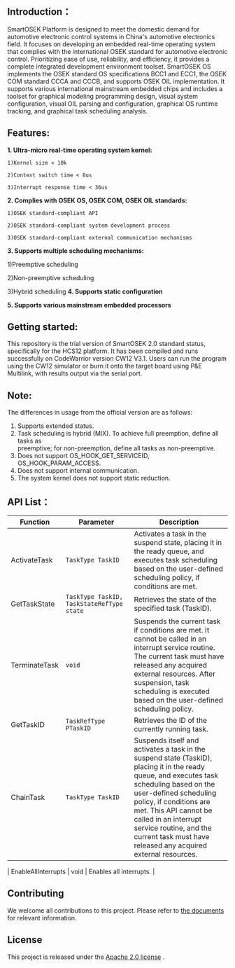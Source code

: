 ## Introduction：
 SmartOSEK Platform is designed to meet the domestic demand for automotive electronic control systems in China's automotive electronics field. It focuses on developing an embedded real-time operating system that complies with the international OSEK standard for automotive electronic control. Prioritizing ease of use, reliability, and efficiency, it provides a complete integrated development environment toolset. SmartOSEK OS implements the OSEK standard OS specifications BCC1 and ECC1, the OSEK COM standard CCCA and CCCB, and supports OSEK OIL implementation. It supports various international mainstream embedded chips and includes a toolset for graphical modeling programming design, visual system configuration, visual OIL parsing and configuration, graphical OS runtime tracking, and graphical task scheduling analysis.


## Features:
**1. Ultra-micro real-time operating system kernel:**

    1)Kernel size < 10k
    
    2)Context switch time < 8us
  
    3)Interrupt response time < 36us
    
**2. Complies with OSEK OS, OSEK COM, OSEK OIL standards:**

    1)OSEK standard-compliant API
   
    2)OSEK standard-compliant system development process
   
    3)OSEK standard-compliant external communication mechanisms
    
**3. Supports multiple scheduling mechanisms:**

  1)Preemptive scheduling
  
  2)Non-preemptive scheduling
  
  3)Hybrid scheduling
**4. Supports static configuration**

**5. Supports various mainstream embedded processors**


## Getting started: 
This repository is the trial version of SmartOSEK 2.0 standard status, specifically for the HCS12 platform. It has been compiled and runs successfully on CodeWarrior version CW12 V3.1. Users can run the program using the CW12 simulator or burn it onto the target board using P&E Multilink, with results output via the serial port. 
## Note:
The differences in usage from the official version are as follows:
1. Supports extended status.
2. Task scheduling is hybrid (MIX). To achieve full preemption, define all tasks as  
preemptive; for non-preemption, define all tasks as non-preemptive.
3. Does not support OS_HOOK_GET_SERVICEID, OS_HOOK_PARAM_ACCESS.
4. Does not support internal communication.
5. The system kernel does not support static reduction.
## API List：
| Function       | Parameter                          | Description                                                                                                                                       |  
|----------------|----------------------------------|----------------------------------------------------------------------------------------------------------------------------------------------|  
| ActivateTask   | `TaskType TaskID`                | Activates a task in the suspend state, placing it in the ready queue, and executes task scheduling based on the user-defined scheduling policy, if conditions are met.                                       |  
| GetTaskState   | `TaskType TaskID, TaskStateRefType state` | Retrieves the state of the specified task (TaskID).                                                                                         |  
| TerminateTask  | `void`                           | Suspends the current task if conditions are met. It cannot be called in an interrupt service routine. The current task must have released any acquired external resources. After suspension, task scheduling is executed based on the user-defined scheduling policy. |  
| GetTaskID      | `TaskRefType PTaskID`            | Retrieves the ID of the currently running task.                                                                                      |  
| ChainTask      | `TaskType TaskID`                | Suspends itself and activates a task in the suspend state (TaskID), placing it in the ready queue, and executes task scheduling based on the user-defined scheduling policy, if conditions are met. This API cannot be called in an interrupt service routine, and the current task must have released any acquired external resources. |

| EnableAllInterrupts       | void                 | Enables all interrupts. |

## Contributing
We welcome all contributions to this project. Please refer to [the documents](https://github.com/ZJU-ESE-Lab/SmartSAR/blob/main/Contribution_guides.md)
<a id="jump_8"></a> for relevant information.

## License
This project is released under the [Apache 2.0 license](https://github.com/ZJU-ESE-Lab/SmartSAR/blob/main/LICENSE) .

